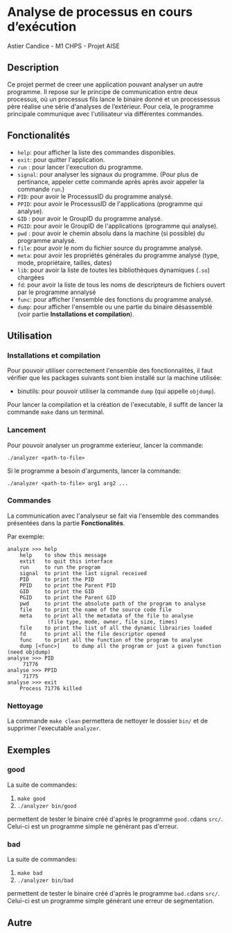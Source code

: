 # Analyse de processus en cours d’exécution
Astier Candice - M1 CHPS - Projet AISE

## Description

Ce projet permet de creer une application pouvant analyser un autre programme. Il repose sur le principe de communication entre deux processus, où un processus fils lance le binaire donné et un processessus père réalise une série d'analyses de l’extérieur.
Pour cela, le programme principale communique avec l'utilisateur via différentes commandes.

## Fonctionalités

* `help`: pour afficher la liste des commandes disponibles.
* `exit`: pour quitter l'application.
* `run` : pour lancer l'execution du programme.
* `signal`: pour analyser les signaux du programme. (Pour plus de pertinance, appeler cette commande après après avoir appeler la commande `run`.)
* `PID`: pour avoir le ProcessusID du programme analysé.
* `PPID`: pour avoir le ProcessusID de l'applications (programme qui analyse).
* `GID` : pour avoir le GroupID du programme analysé.
* `PGID`: pour avoir le GroupID de l'applications (programme qui analyse).
* `pwd` : pour avoir le chemin absolu dans la machine (si possible) du programme analysé.
* `file`: pour avoir le nom du fichier source du programme analysé.
* `meta`: pour avoir les propriétés générales du programme analysé (type, mode, propriétaire, tailles, dates)
* `lib`: pour avoir la liste de toutes les bibliothèques dynamiques (`.so`) chargées
* `fd`: pour avoir la liste de tous les noms de descripteurs de fichiers ouvert par le programme annalysé
* `func`: pour afficher l'ensemble des fonctions du programme analysé.
* `dump`: pour afficher l'ensemble ou une partie du binaire désassemblé (voir partie __Installations et compilation__).

## Utilisation

### Installations et compilation

Pour pouvoir utiliser correctement l'ensemble des fonctionnalités, il faut vérifier que les packages suivants sont bien installé sur la machine utilisée:
* binutils: pour pouvoir utiliser la commande `dump` (qui appelle `objdump`).

Pour lancer la compilation et la création de l'executable, il suffit de lancer la commande `make` dans un terminal.

### Lancement

Pour pouvoir analyser un programme exterieur, lancer la commande:

`./analyzer <path-to-file>`

Si le programme a besoin d'arguments, lancer la commande:

`./analyzer <path-to-file> arg1 arg2 ...`

### Commandes

La communication avec l'analyseur se fait via l'ensemble des commandes présentées dans la partie __Fonctionalités__.

Par exemple:
```
analyze >>> help
	help    to show this message
	extit   to quit this interface
	run     to run the program
	signal  to print the last signal received
	PID     to print the PID
	PPID    to print the Parent PID
	GID     to print the GID
	PGID    to print the Parent GID
	pwd     to print the absolute path of the program to analyse
	file    to print the name of the source code file
	meta    to print all the metadata of the file to analyse
	         (file type, mode, owner, file size, times)
	file    to print the list of all the dynamic librairies loaded
	fd      to print all the file descriptor opened
	func    to print all the function of the program to analyse
	dump [<func>]    to dump all the program or just a given function (need objdump)
analyse >>> PID
	 71776
analyse >>> PPID
	 71775
analyse >>> exit
	Process 71776 killed
```

### Nettoyage

La commande `make clean` permettera de nettoyer le dossier `bin/` et de supprimer l'executable `analyzer`.

## Exemples
### good
La suite de commandes:

1. `make good`
2. `./analyzer bin/good`

permettent de tester le binaire créé d'après le programme `good.c`dans `src/`. Celui-ci est un programme simple ne générant pas d'erreur.

### bad
La suite de commandes:

1. `make bad`
2. `./analyzer bin/bad`

permettent de tester le binaire créé d'après le programme `bad.c`dans `src/`. Celui-ci est un programme simple générant une erreur de segmentation.

## Autre
